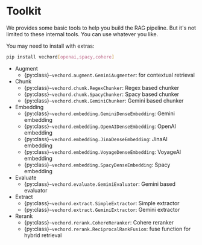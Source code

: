 # Toolkit

We provides some basic tools to help you build the RAG pipeline. But it's not limited to these
internal tools. You can use whatever you like.

You may need to install with extras:

```bash
pip install vechord[openai,spacy,cohere]
```

- Augment
    - {py:class}`~vechord.augment.GeminiAugmenter`: for contextual retrieval
- Chunk
    - {py:class}`~vechord.chunk.RegexChunker`: Regex based chunker
    - {py:class}`~vechord.chunk.SpacyChunker`: Spacy based chunker
    - {py:class}`~vechord.chunk.GeminiChunker`: Gemini based chunker
- Embedding
    - {py:class}`~vechord.embedding.GeminiDenseEmbedding`: Gemini embedding
    - {py:class}`~vechord.embedding.OpenAIDenseEmbedding`: OpenAI embedding
    - {py:class}`~vechord.embedding.JinaDenseEmbedding`: JinaAI embedding
    - {py:class}`~vechord.embedding.VoyageDenseEmbedding`: VoyageAI embedding
    - {py:class}`~vechord.embedding.SpacyDenseEmbedding`: Spacy embedding
- Evaluate
    - {py:class}`~vechord.evaluate.GeminiEvaluator`: Gemini based evaluator
- Extract
    - {py:class}`~vechord.extract.SimpleExtractor`: Simple extractor
    - {py:class}`~vechord.extract.GeminiExtractor`: Gemini extractor
- Rerank
    - {py:class}`~vechord.rerank.CohereReranker`: Cohere reranker
    - {py:class}`~vechord.rerank.ReciprocalRankFusion`: fuse function for hybrid retrieval
